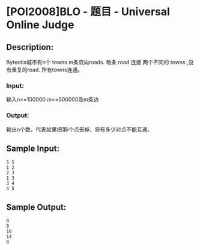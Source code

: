 # [POI2008]BLO - 题目 - Universal Online Judge

## Description: 

Byteotia城市有n个 towns m条双向roads. 每条 road 连接 两个不同的 towns ,没有重复的road. 所有towns连通。

### Input: 

输入n<=100000 m<=500000及m条边

### Output: 

输出n个数，代表如果把第i个点去掉，将有多少对点不能互通。


## Sample Input: 
```
5 5
1 2
2 3
1 3
3 4
4 5
```

## Sample Output: 
```
8
8
16
14
8
```
